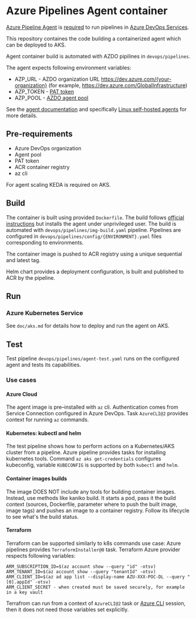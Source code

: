 # Azure Pipelines Agent container
[Azure Pipeline Agent](https://github.com/microsoft/azure-pipelines-agent/tree/master) is [required](https://learn.microsoft.com/en-us/azure/devops/pipelines/agents/agents?view=azure-devops&tabs=browser) to run pipelines in [Azure DevOps Services](https://learn.microsoft.com/en-us/azure/devops/pipelines/agents/agents?view=azure-devops&tabs=browser).

This repository containes the code building a containerized agent which can be deployed to AKS.

Agent container build is automated with AZDO pipilines in `devops/pipelines`.

The agent expects following environment variables:
* AZP_URL - AZDO organization URL https://dev.azure.com/{your-organization} (for example, https://dev.azure.com/GlobalInfrastructure)
* AZP_TOKEN - [PAT token](https://learn.microsoft.com/en-us/azure/devops/pipelines/agents/linux-agent?view=azure-devops#authenticate-with-a-personal-access-token-pat)
* AZP_POOL - [AZDO agent pool](https://learn.microsoft.com/en-us/azure/devops/pipelines/agents/pools-queues?view=azure-devops&tabs=yaml%2Cbrowser)

See the [agent documentation](https://learn.microsoft.com/en-us/azure/devops/pipelines/agents/agents?view=azure-devops&tabs=browser) and specifically [Linux self-hosted agents](https://learn.microsoft.com/en-us/azure/devops/pipelines/agents/linux-agent?view=azure-devops) for more details.

## Pre-requirements
* Azure DevOps organization
* Agent pool
* PAT token
* ACR container registry
* az cli

For agent scaling KEDA is required on AKS.

## Build
The container is built using provided `Dockerfile`. The build follows [official instructions](https://learn.microsoft.com/en-us/azure/devops/pipelines/agents/docker?view=azure-devops#linux) but installs the agent under unprivileged user. The build is automated with `devops/pipelines/img-build.yaml` pipeline. Pipelines are configured in `devops/pipelines/config/{ENVIRONMENT}.yaml` files corresponding to environments.

The container image is pushed to ACR registry using a unique sequential and latest tag.

Helm chart provides a deployment configuration, is built and published to ACR by the pipeline.

## Run
### Azure Kubernetes Service
See `doc/aks.md` for details how to deploy and run the agent on AKS.

## Test
Test pipeline `devops/pipelines/agent-test.yaml` runs on the configured agent and tests its capabilities.

### Use cases

#### Azure Cloud
The agent image is pre–installed with `az` cli. Authentication comes from Service Connection configured in Azure DevOps. Task `AzureCLI@2` provides context for running `az` commands.

#### Kubernetes: kubectl and helm
The test pipeline shows how to perform actions on a Kubernetes/AKS cluster from a pipeline. Azure pipeline provides tasks for installing kubernetes tools. Command `az aks get-credentials` configures kubeconfig, variable `KUBECONFIG` is supported by both `kubectl` and `helm`.

#### Container images builds
The image DOES NOT include any tools for building container images. Instead, use methods like kaniko build. It starts a pod, pass it the build context (sources, Dockerfile, parameter where to push the built image, image tags) and pushes an image to a container registry. Follow its lifecycle to see what's the build status.

#### Terraform
Terraform can be supported similarly to k8s commands use case: Azure pipelines provides `TerraformInstaller@0` task. Terraform Azure provider respects following variables:
```
ARM_SUBSCRIPTION_ID=$(az account show --query "id" -otsv)
ARM_TENANT_ID=$(az account show --query "tenantId" -otsv)
ARM_CLIENT_ID=$(az ad app list --display-name AZU-XXX-POC-DL --query "[0].appId" -otsv)
ARM_CLIENT_SECRET - when created must be saved securely, for example in a key vault
```
Terrafrom can run from a context of `AzureCLI@2` task or [Azure CLI](https://registry.terraform.io/providers/hashicorp/azurerm/latest/docs/guides/azure_cli) session, then it does not need those variables set explicitly.